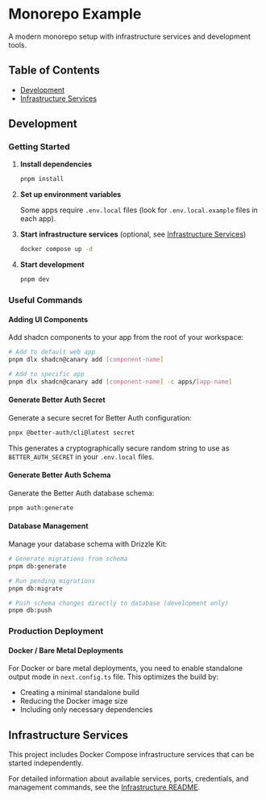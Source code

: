 # Monorepo Example

A modern monorepo setup with infrastructure services and development tools.

## Table of Contents

- [Development](#development)
- [Infrastructure Services](#infrastructure-services)

## Development

### Getting Started

1. **Install dependencies**

   ```bash
   pnpm install
   ```

2. **Set up environment variables**

   Some apps require `.env.local` files (look for `.env.local.example` files in each app).

3. **Start infrastructure services** (optional, see [Infrastructure Services](#infrastructure-services))

   ```bash
   docker compose up -d
   ```

4. **Start development**

   ```bash
   pnpm dev
   ```

### Useful Commands

#### Adding UI Components

Add shadcn components to your app from the root of your workspace:

```bash
# Add to default web app
pnpm dlx shadcn@canary add [component-name]

# Add to specific app
pnpm dlx shadcn@canary add [component-name] -c apps/[app-name]
```

#### Generate Better Auth Secret

Generate a secure secret for Better Auth configuration:

```bash
pnpx @better-auth/cli@latest secret
```

This generates a cryptographically secure random string to use as `BETTER_AUTH_SECRET` in your `.env.local` files.

#### Generate Better Auth Schema

Generate the Better Auth database schema:

```bash
pnpm auth:generate
```

#### Database Management

Manage your database schema with Drizzle Kit:

```bash
# Generate migrations from schema
pnpm db:generate

# Run pending migrations
pnpm db:migrate

# Push schema changes directly to database (development only)
pnpm db:push
```

### Production Deployment

#### Docker / Bare Metal Deployments

For Docker or bare metal deployments, you need to enable standalone output mode in `next.config.ts` file. This optimizes the build by:

- Creating a minimal standalone build
- Reducing the Docker image size
- Including only necessary dependencies

## Infrastructure Services

This project includes Docker Compose infrastructure services that can be started independently.

For detailed information about available services, ports, credentials, and management commands, see the [Infrastructure README](infra/README.md).
